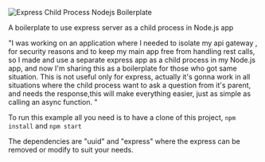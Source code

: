 ![Express Child Process Nodejs Boilerplate](https://raw.githubusercontent.com/omidnavy/nodejs-child-process-express-boilerplate/master/express-child.png)

A boilerplate to use express server as a child process in Node.js app

"I was working on an application where I needed to isolate my api gateway , for security reasons and to keep my main app free from handling rest calls, so I made and use a separate express app as a child process in my Node.js app, and now I'm sharing this as a boilerplate for those who got same situation. This is not useful only for express, actually it's gonna work in all situations where the child process want to ask a question from it's parent, and needs the response,this will make everything easier, just as simple as calling an async function. "

To run this example all you need is to have a clone of this project, `npm install` and `npm start`

The dependencies are "uuid" and "express" where the express can be removed or modify to suit your needs.
